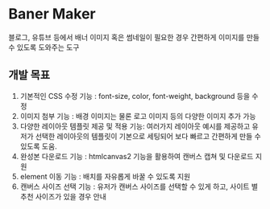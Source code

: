 # Baner Maker
블로그, 유튜브 등에서 배너 이미지 혹은 썸네일이 필요한 경우 간편하게 이미지를 만들 수 있도록 도와주는 도구

## 개발 목표

1. 기본적인 CSS 수정 기능 : font-size, color, font-weight, background 등을 수정
2. 이미지 첨부 기능 : 배경 이미지는 물론 로고 이미지 등의 다양한 이미지 추가 가능
3. 다양한 레이아웃 템플릿 제공 및 적용 기능: 여러가지 레이아웃 예시를 제공하고 유저가 선택한 레이아웃의 템플릿이 기본으로 세팅되어 보다 빠르고 간편하게 만들 수 있도록 도움.
4. 완성본 다운로드 기능 : htmlcanvas2 기능을 활용하여 캔버스 캡쳐 및 다운로드 지원
5. element 이동 기능 : 배치를 자유롭게 바꿀 수 있도록 지원
6. 캔버스 사이즈 선택 기능 : 유저가 캔버스 사이즈를 선택할 수 있게 하고, 사이트 별 추천 사이즈가 있을 경우 안내


